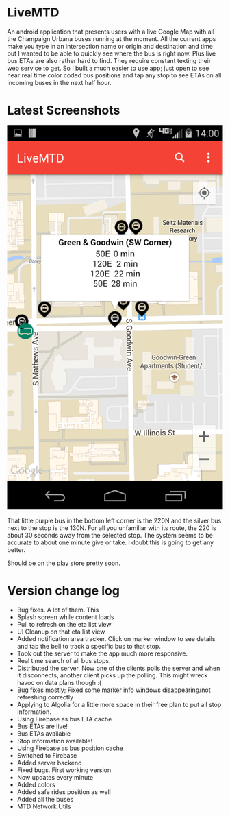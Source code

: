 LiveMTD
=======
An android application that presents users with a live Google Map with all the Champaign Urbana buses running at the moment.  All the current apps make you type in an intersection name or origin and destination and time but I wanted to be able to quickly see where the bus is right now.  Plus live bus ETAs are also rather hard to find.  They require constant texting their web service to get.  So I built a much easier to use app; just open to see near real time color coded bus positions and tap any stop to see ETAs on all incoming buses in the next half hour. 

Latest Screenshots
=======

![Screenshot](/Screenshots/screenshotGG.png?raw=true "Live 50E position and ETAs")

That little purple bus in the bottom left corner is the 220N and the silver bus next to the stop is the 130N. For all you unfamiliar with its route, the 220 is about 30 seconds away from the selected stop.  The system seems to be accurate to about one minute give or take.  I doubt this is going to get any better.

Should be on the play store pretty soon.
 
Version change log
=======
- Bug fixes.  A lot of them.  This 
- Splash screen while content loads
- Pull to refresh on the eta list view
- UI Cleanup on that eta list view
- Added notification area tracker.  Click on marker window to see details and tap the bell to track a specific bus to that stop.
- Took out the server to make the app much more responsive.
- Real time search of all bus stops.
- Distributed the server.  Now one of the clients polls the server and when it disconnects, another client picks up the polling.  This might wreck havoc on data plans though :(
- Bug fixes mostly; Fixed some marker info windows disappearing/not refreshing correctly
- Applying to Algolia for a little more space in their free plan to put all stop information.
- Using Firebase as bus ETA cache
- Bus ETAs are live!
- Bus ETAs available
- Stop information available! 
- Using Firebase as bus position cache
- Switched to Firebase
- Added server backend
- Fixed bugs.  First working version
- Now updates every minute
- Added colors
- Added safe rides position as well
- Added all the buses
- MTD Network Utils
